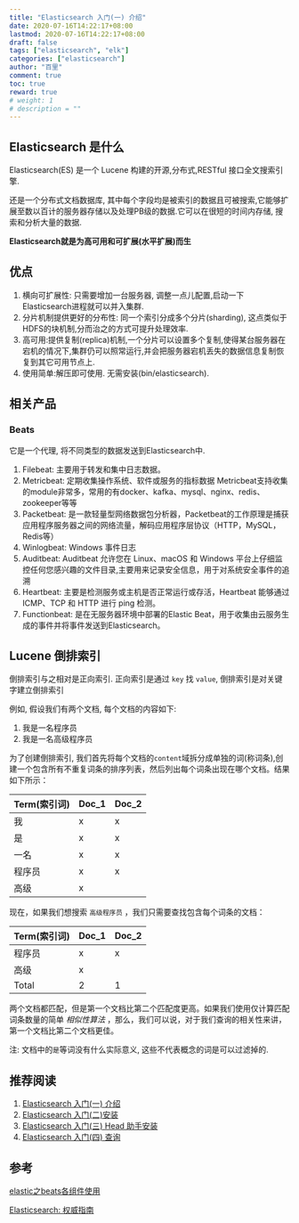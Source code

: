 ```yaml
---
title: "Elasticsearch 入门(一) 介绍"
date: 2020-07-16T14:22:17+08:00
lastmod: 2020-07-16T14:22:17+08:00
draft: false
tags: ["elasticsearch", "elk"]
categories: ["elasticsearch"]
author: "百里"
comment: true
toc: true
reward: true
# weight: 1
# description = ""
---
```


## Elasticsearch 是什么

Elasticsearch(ES) 是一个 Lucene 构建的开源,分布式,RESTful 接口全文搜索引擎.

还是一个分布式文档数据库, 其中每个字段均是被索引的数据且可被搜索,它能够扩展至数以百计的服务器存储以及处理PB级的数据.它可以在很短的时间内存储, 搜索和分析大量的数据.

**Elasticsearch就是为高可用和可扩展(水平扩展)而生**

## 优点
1. 横向可扩展性: 只需要增加一台服务器, 调整一点儿配置,启动一下Elasticsearch进程就可以并入集群.
2. 分片机制提供更好的分布性: 同一个索引分成多个分片(sharding), 这点类似于HDFS的块机制,分而治之的方式可提升处理效率.
3. 高可用:提供复制(replica)机制,一个分片可以设置多个复制,使得某台服务器在宕机的情况下,集群仍可以照常运行,并会把服务器宕机丢失的数据信息复制恢复到其它可用节点上.
4. 使用简单:解压即可使用. 无需安装(bin/elasticsearch).

## 相关产品
### Beats
它是一个代理, 将不同类型的数据发送到Elasticsearch中.
1. Filebeat: 主要用于转发和集中日志数据。
2. Metricbeat: 定期收集操作系统、软件或服务的指标数据
   Metricbeat支持收集的module非常多，常用的有docker、kafka、mysql、nginx、redis、zookeeper等等
3. Packetbeat: 是一款轻量型网络数据包分析器，Packetbeat的工作原理是捕获应用程序服务器之间的网络流量，解码应用程序层协议（HTTP，MySQL，Redis等）
4. Winlogbeat: Windows 事件日志
5. Auditbeat: Auditbeat 允许您在 Linux、macOS 和 Windows 平台上仔细监控任何您感兴趣的文件目录,主要用来记录安全信息，用于对系统安全事件的追溯
6. Heartbeat: 主要是检测服务或主机是否正常运行或存活，Heartbeat 能够通过 ICMP、TCP 和 HTTP 进行 ping 检测。
7. Functionbeat: 是在无服务器环境中部署的Elastic Beat，用于收集由云服务生成的事件并将事件发送到Elasticsearch。

## Lucene 倒排索引
倒排索引与之相对是正向索引. 正向索引是通过 `key` 找 `value`, 倒排索引是对关键字建立倒排索引

例如, 假设我们有两个文档, 每个文档的内容如下:
1. 我是一名程序员
2. 我是一名高级程序员

为了创建倒排索引, 我们首先将每个文档的`content`域拆分成单独的词(称词条),创建一个包含所有不重复词条的排序列表，然后列出每个词条出现在哪个文档。结果如下所示：

| Term(索引词) | Doc_1 | Doc_2 |
| ------------ | ----- | ----- |
| 我           | x     | x     |
| 是           | x     | x     |
| 一名         | x     | x     |
| 程序员       | x     | x     |
| 高级         | x     |       |

现在，如果我们想搜索 `高级程序员` ，我们只需要查找包含每个词条的文档：

| Term(索引词) | Doc_1 | Doc_2 |
| ------------ | ----- | ----- |
| 程序员       | x     | x     |
| 高级         | x     |       |
| Total        | 2     | 1     |

两个文档都匹配，但是第一个文档比第二个匹配度更高。如果我们使用仅计算匹配词条数量的简单 *相似性算法* ，那么，我们可以说，对于我们查询的相关性来讲，第一个文档比第二个文档更佳。

注: 文档中的`是`等词没有什么实际意义, 这些不代表概念的词是可以过滤掉的.

## 推荐阅读

1. [Elasticsearch 入门(一) 介绍](https://www.sgfoot.com/es-info.html)
2. [Elasticsearch 入门(二)安装](https://www.sgfoot.com/es-install.html)
3. [Elasticsearch 入门(三) Head 助手安装](https://www.sgfoot.com/es-head.html)
4. [Elasticsearch 入门(四) 查询](https://www.sgfoot.com/es-search.html)


## 参考

[elastic之beats各组件使用](https://blog.csdn.net/yu849893679/article/details/99640921)

[Elasticsearch: 权威指南](https://www.elastic.co/guide/cn/elasticsearch/guide/current/index.html)